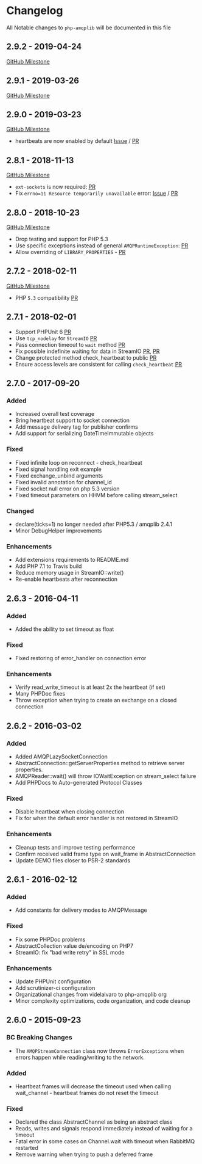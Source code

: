 # Changelog

All Notable changes to `php-amqplib` will be documented in this file

## 2.9.2 - 2019-04-24

[GitHub Milestone](https://github.com/php-amqplib/php-amqplib/milestone/9?closed=1)

## 2.9.1 - 2019-03-26

[GitHub Milestone](https://github.com/php-amqplib/php-amqplib/milestone/8?closed=1)

## 2.9.0 - 2019-03-23

[GitHub Milestone](https://github.com/php-amqplib/php-amqplib/milestone/7?closed=1)

- heartbeats are now enabled by default [Issue](https://github.com/php-amqplib/php-amqplib/issues/563) / [PR](https://github.com/php-amqplib/php-amqplib/pull/648)

## 2.8.1 - 2018-11-13

[GitHub Milestone](https://github.com/php-amqplib/php-amqplib/milestone/6?closed=1)

- `ext-sockets` is now required: [PR](https://github.com/php-amqplib/php-amqplib/pull/610)
- Fix `errno=11 Resource temporarily unavailable` error: [Issue](https://github.com/php-amqplib/php-amqplib/issues/613) / [PR](https://github.com/php-amqplib/php-amqplib/pull/615)

## 2.8.0 - 2018-10-23

[GitHub Milestone](https://github.com/php-amqplib/php-amqplib/milestone/3?closed=1)

- Drop testing and support for PHP 5.3
- Use specific exceptions instead of general `AMQPRuntimeException`: [PR](https://github.com/php-amqplib/php-amqplib/pull/600)
- Allow overriding of `LIBRARY_PROPERTIES` - [PR](https://github.com/php-amqplib/php-amqplib/pull/606)

## 2.7.2 - 2018-02-11

[GitHub Milestone](https://github.com/php-amqplib/php-amqplib/milestone/5?closed=1)

- PHP `5.3` compatibility [PR](https://github.com/php-amqplib/php-amqplib/issues/539)

## 2.7.1 - 2018-02-01

- Support PHPUnit 6 [PR](https://github.com/php-amqplib/php-amqplib/pull/530)
- Use `tcp_nodelay` for `StreamIO` [PR](https://github.com/php-amqplib/php-amqplib/pull/517)
- Pass connection timeout to `wait` method [PR](https://github.com/php-amqplib/php-amqplib/pull/512)
- Fix possible indefinite waiting for data in StreamIO [PR](https://github.com/php-amqplib/php-amqplib/pull/423), [PR](https://github.com/php-amqplib/php-amqplib/pull/534)
- Change protected method check_heartbeat to public [PR](https://github.com/php-amqplib/php-amqplib/pull/520)
- Ensure access levels are consistent for calling `check_heartbeat` [PR](https://github.com/php-amqplib/php-amqplib/pull/535)

## 2.7.0 - 2017-09-20

### Added
- Increased overall test coverage
- Bring heartbeat support to socket connection
- Add message delivery tag for publisher confirms
- Add support for serializing DateTimeImmutable objects

### Fixed
- Fixed infinite loop on reconnect - check_heartbeat
- Fixed signal handling exit example
- Fixed exchange_unbind arguments
- Fixed invalid annotation for channel_id
- Fixed socket null error on php 5.3 version
- Fixed timeout parameters on HHVM before calling stream_select

### Changed
- declare(ticks=1) no longer needed after PHP5.3 / amqplib 2.4.1
- Minor DebugHelper improvements

### Enhancements
- Add extensions requirements to README.md
- Add PHP 7.1 to Travis build
- Reduce memory usage in StreamIO::write()
- Re-enable heartbeats after reconnection

## 2.6.3 - 2016-04-11

### Added
- Added the ability to set timeout as float

### Fixed
- Fixed restoring of error_handler on connection error

### Enhancements
- Verify read_write_timeout is at least 2x the heartbeat (if set)
- Many PHPDoc fixes
- Throw exception when trying to create an exchange on a closed connection

## 2.6.2 - 2016-03-02

### Added
- Added AMQPLazySocketConnection
- AbstractConnection::getServerProperties method to retrieve server properties.
- AMQPReader::wait() will throw IOWaitException on stream_select failure
- Add PHPDocs to Auto-generated Protocol Classes

### Fixed
- Disable heartbeat when closing connection
- Fix for when the default error handler is not restored in StreamIO

### Enhancements
- Cleanup tests and improve testing performance
- Confirm received valid frame type on wait_frame in AbstractConnection
- Update DEMO files closer to PSR-2 standards

## 2.6.1 - 2016-02-12

### Added
- Add constants for delivery modes to AMQPMessage

### Fixed
- Fix some PHPDoc problems
- AbstractCollection value de/encoding on PHP7
- StreamIO: fix "bad write retry" in SSL mode

### Enhancements
- Update PHPUnit configuration
- Add scrutinizer-ci configuration
- Organizational changes from videlalvaro to php-amqplib org
- Minor complexity optimizations, code organization, and code cleanup

## 2.6.0 - 2015-09-23

### BC Breaking Changes
- The `AMQPStreamConnection` class now throws `ErrorExceptions` when errors happen while reading/writing to the network.

### Added
- Heartbeat frames will decrease the timeout used when calling wait_channel - heartbeat frames do not reset the timeout

### Fixed
- Declared the class AbstractChannel as being an abstract class
- Reads, writes and signals respond immediately instead of waiting for a timeout
- Fatal error in some cases on Channel.wait with timeout when RabbitMQ restarted
- Remove warning when trying to push a deferred frame
